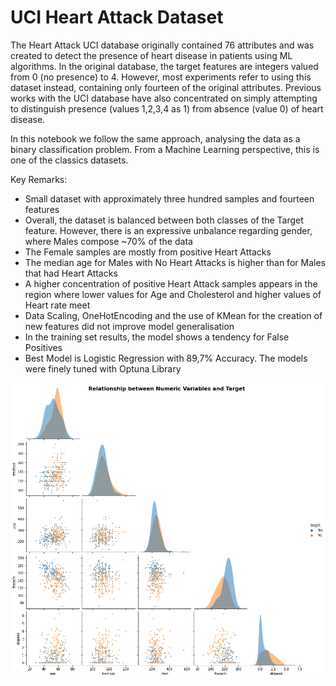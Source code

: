 # UCI Heart Attack Dataset

The Heart Attack UCI database originally contained 76 attributes and was created to detect the presence of heart disease in patients using ML algorithms. In the original database, the target features are integers valued from 0 (no presence) to 4. However, most experiments refer to using this dataset instead, containing only fourteen of the original attributes. Previous works with the UCI database have also concentrated on simply attempting to distinguish presence (values 1,2,3,4 as 1) from absence (value 0) of heart disease. 

In this notebook we follow the same approach, analysing the data as a binary classification problem. From a Machine Learning perspective, this is one of the classics datasets.

Key Remarks:
- Small dataset with approximately three hundred samples and fourteen features
- Overall, the dataset is balanced between both classes of the Target feature. However, there is an expressive unbalance regarding gender, where Males compose ~70% of the data
- The Female samples are mostly from positive Heart Attacks
- The median age for Males with No Heart Attacks is higher than for Males that had Heart Attacks
- A higher concentration of positive Heart Attack samples appears in the region where lower values for Age and Cholesterol and higher values of Heart rate meet
- Data Scaling, OneHotEncoding and the use of KMean for the creation of new features did not improve model generalisation
- In the training set results, the model shows a tendency for False Positives
- Best Model is Logistic Regression with 89,7% Accuracy. The models were finely tuned with Optuna Library

![](/UCI.png)

